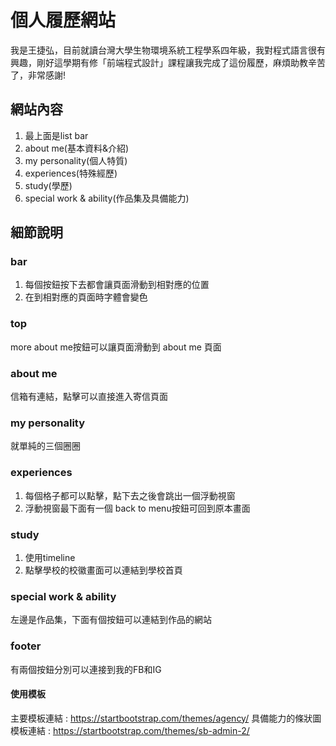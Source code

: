 # 個人履歷網站
我是王捷弘，目前就讀台灣大學生物環境系統工程學系四年級，我對程式語言很有興趣，剛好這學期有修「前端程式設計」課程讓我完成了這份履歷，麻煩助教辛苦了，非常感謝!
## 網站內容
1. 最上面是list bar
2. about me(基本資料&介紹)
3. my personality(個人特質)
4. experiences(特殊經歷)
5. study(學歷)
6. special work & ability(作品集及具備能力)
## 細節說明
### bar
1. 每個按鈕按下去都會讓頁面滑動到相對應的位置
2. 在到相對應的頁面時字體會變色
### top
more about me按鈕可以讓頁面滑動到 about me 頁面
### about me
信箱有連結，點擊可以直接進入寄信頁面
### my personality
就單純的三個圈圈
### experiences
1. 每個格子都可以點擊，點下去之後會跳出一個浮動視窗
2. 浮動視窗最下面有一個 back to menu按鈕可回到原本畫面
### study
1. 使用timeline
2. 點擊學校的校徽畫面可以連結到學校首頁
### special work & ability
左邊是作品集，下面有個按鈕可以連結到作品的網站
### footer
有兩個按鈕分別可以連接到我的FB和IG
#### 使用模板
主要模板連結 : https://startbootstrap.com/themes/agency/
具備能力的條狀圖模板連結 : https://startbootstrap.com/themes/sb-admin-2/
